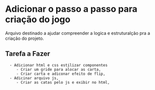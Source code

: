 # Adicionar o passo a passo para criação do jogo

 Arquivo destinado a ajudar compreender a logica e estruturalção pra a criação do projeto.

## Tarefa a Fazer

      - Adicionar html e css estilizar componentes 
         - Criar um gride para alocar as carta, 
         - Criar carta e adiconar efeito de flip,
      - Adicinar arquivo js,
         - Criar as catas pelo js e exibir no html,      